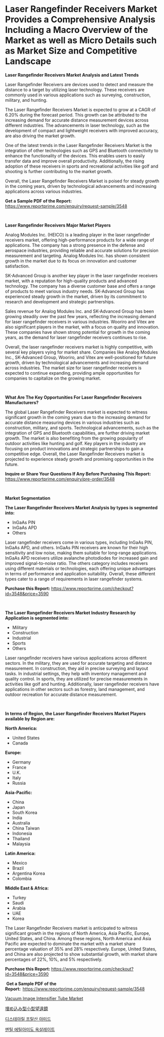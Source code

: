 <p><h1>Laser Rangefinder Receivers Market Provides a Comprehensive Analysis Including a Macro Overview of the Market as well as Micro Details such as Market Size and Competitive Landscape</h1></p><p><strong>Laser Rangefinder Receivers Market Analysis and Latest Trends</strong></p>
<p><p>Laser Rangefinder Receivers are devices used to detect and measure the distance to a target by utilizing laser technology. These receivers are commonly used in various applications such as surveying, construction, military, and hunting.</p><p>The Laser Rangefinder Receivers Market is expected to grow at a CAGR of 6.20% during the forecast period. This growth can be attributed to the increasing demand for accurate distance measurement devices across different industries. The advancements in laser technology, such as the development of compact and lightweight receivers with improved accuracy, are also driving the market growth.</p><p>One of the latest trends in the Laser Rangefinder Receivers Market is the integration of other technologies such as GPS and Bluetooth connectivity to enhance the functionality of the devices. This enables users to easily transfer data and improve overall productivity. Additionally, the rising adoption of these receivers in sports and recreational activities like golf and shooting is further contributing to the market growth.</p><p>Overall, the Laser Rangefinder Receivers Market is poised for steady growth in the coming years, driven by technological advancements and increasing applications across various industries.</p></p>
<p><strong>Get a Sample PDF of the Report:&nbsp;</strong> <a href="https://www.reportprime.com/enquiry/request-sample/3548">https://www.reportprime.com/enquiry/request-sample/3548</a></p>
<p>&nbsp;</p>
<p><strong>Laser Rangefinder Receivers Major Market Players</strong></p>
<p><p>Analog Modules Inc. (HEICO) is a leading player in the laser rangefinder receivers market, offering high-performance products for a wide range of applications. The company has a strong presence in the defense and aerospace industries, providing reliable and accurate solutions for precision measurement and targeting. Analog Modules Inc. has shown consistent growth in the market due to its focus on innovation and customer satisfaction.</p><p>SK-Advanced Group is another key player in the laser rangefinder receivers market, with a reputation for high-quality products and advanced technology. The company has a diverse customer base and offers a range of products to meet various industry needs. SK-Advanced Group has experienced steady growth in the market, driven by its commitment to research and development and strategic partnerships.</p><p>Sales revenue for Analog Modules Inc. and SK-Advanced Group has been growing steadily over the past few years, reflecting the increasing demand for laser rangefinder receivers in various industries. Wooriro and Vitex are also significant players in the market, with a focus on quality and innovation. These companies have shown strong potential for growth in the coming years, as the demand for laser rangefinder receivers continues to rise.</p><p>Overall, the laser rangefinder receivers market is highly competitive, with several key players vying for market share. Companies like Analog Modules Inc., SK-Advanced Group, Wooriro, and Vitex are well-positioned for future growth, driven by technological advancements and increasing demand across industries. The market size for laser rangefinder receivers is expected to continue expanding, providing ample opportunities for companies to capitalize on the growing market.</p></p>
<p>&nbsp;</p>
<p><strong>What Are The Key Opportunities For Laser Rangefinder Receivers Manufacturers?</strong></p>
<p><p>The global Laser Rangefinder Receivers market is expected to witness significant growth in the coming years due to the increasing demand for accurate distance measuring devices in various industries such as construction, military, and sports. Technological advancements, such as the integration of GPS and Bluetooth capabilities, are further driving market growth. The market is also benefiting from the growing popularity of outdoor activities like hunting and golf. Key players in the industry are focusing on product innovations and strategic partnerships to gain a competitive edge. Overall, the Laser Rangefinder Receivers market is projected to experience steady growth and promising opportunities in the future.</p></p>
<p><strong>Inquire or Share Your Questions If Any Before Purchasing This Report:</strong> <a href="https://www.reportprime.com/enquiry/pre-order/3548">https://www.reportprime.com/enquiry/pre-order/3548</a></p>
<p>&nbsp;</p>
<p><strong>Market Segmentation</strong></p>
<p><strong>The Laser Rangefinder Receivers Market Analysis by types is segmented into:</strong></p>
<p><ul><li>InGaAs PIN</li><li>InGaAs APD</li><li>Others</li></ul></p>
<p><p>Laser rangefinder receivers come in various types, including InGaAs PIN, InGaAs APD, and others. InGaAs PIN receivers are known for their high sensitivity and low noise, making them suitable for long-range applications. InGaAs APD receivers utilize avalanche photodiodes for increased gain and improved signal-to-noise ratio. The others category includes receivers using different materials or technologies, each offering unique advantages in terms of performance and application suitability. Overall, these different types cater to a range of requirements in laser rangefinder systems.</p></p>
<p><strong>Purchase this Report:&nbsp;</strong><a href="https://www.reportprime.com/checkout?id=3548&price=3590">https://www.reportprime.com/checkout?id=3548&price=3590</a></p>
<p>&nbsp;</p>
<p><strong>The Laser Rangefinder Receivers Market Industry Research by Application is segmented into:</strong></p>
<p><ul><li>Military</li><li>Construction</li><li>Industrial</li><li>Sports</li><li>Others</li></ul></p>
<p><p>Laser rangefinder receivers have various applications across different sectors. In the military, they are used for accurate targeting and distance measurement. In construction, they aid in precise surveying and layout tasks. In industrial settings, they help with inventory management and quality control. In sports, they are utilized for precise measurements in activities like golf and hunting. Additionally, laser rangefinder receivers have applications in other sectors such as forestry, land management, and outdoor recreation for accurate distance measurement.</p></p>
<p>&nbsp;</p>
<p><strong>In terms of Region, the Laser Rangefinder Receivers Market Players available by Region are:</strong></p>
<p>
    <p> <strong> North America: </strong>
        <ul>
            <li>United States</li>
            <li>Canada</li>
        </ul>
        </p> 
    <p> <strong> Europe: </strong>
        <ul>
            <li>Germany</li>
            <li>France</li>
            <li>U.K.</li>
            <li>Italy</li>
            <li>Russia</li>
        </ul>
        </p> 
    <p> <strong> Asia-Pacific: </strong>
        <ul>
            <li>China</li>
            <li>Japan</li>
            <li>South Korea</li>
            <li>India</li>
            <li>Australia</li>
            <li>China Taiwan</li>
            <li>Indonesia</li>
            <li>Thailand</li>
            <li>Malaysia</li>
        </ul>
        </p> 
    <p> <strong> Latin America: </strong>
        <ul>
            <li>Mexico</li>
            <li>Brazil</li>
            <li>Argentina Korea</li>
            <li>Colombia</li>
        </ul>
        </p> 
    <p> <strong> Middle East & Africa: </strong>
        <ul>
            <li>Turkey</li>
            <li>Saudi</li>
            <li>Arabia</li>
            <li>UAE</li>
            <li>Korea</li>
        </ul>
    </p>
    </p>
<p><p>The Laser Rangefinder Receivers market is anticipated to witness significant growth in the regions of North America, Asia Pacific, Europe, United States, and China. Among these regions, North America and Asia Pacific are expected to dominate the market with a market share percentage valuation of 35% and 28% respectively. Europe, United States, and China are also projected to show substantial growth, with market share percentages of 22%, 10%, and 5% respectively.</p></p>
<p><strong>Purchase this Report: </strong><a href="https://www.reportprime.com/checkout?id=3548&price=3590">https://www.reportprime.com/checkout?id=3548&price=3590</a></p>
<p>&nbsp;<strong>Get a Sample PDF of the Report:&nbsp;&nbsp;</strong><a href="https://www.reportprime.com/enquiry/request-sample/3548">https://www.reportprime.com/enquiry/request-sample/3548</a></p>
<p><strong></strong></p>
<p><p><a href="https://github.com/Airanohannonzb68e5pb53oc1/Market-Research-Report-List-1/blob/main/vacuum-image-intensifier-tube-market.md">Vacuum Image Intensifier Tube Market</a></p><p><a href="https://github.com/AriMuller2009/Market-Research-Report-List-1/blob/main/151770814437.md">埋め込み型小型望遠鏡</a></p><p><a href="https://github.com/JeromeRtyau89966/Market-Research-Report-List-1/blob/main/402854913610.md">디스테아릴 프탈산 아미드</a></p><p><a href="https://github.com/TimmyMann6767/Market-Research-Report-List-1/blob/main/877550113609.md">멘틸 에틸아미도 옥살레이트</a></p></p>